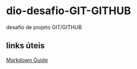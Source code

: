 # dio-desafio-GIT-GITHUB
desafio de projeto GIT/GITHUB
## links úteis
[Markdown Guide](https://www.markdownguide.org/)
